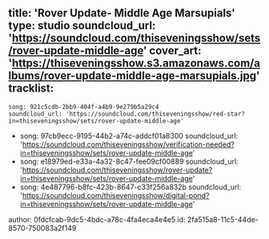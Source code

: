 title: 'Rover Update- Middle Age Marsupials'
type: studio
soundcloud_url: 'https://soundcloud.com/thiseveningsshow/sets/rover-update-middle-age'
cover_art: 'https://thiseveningsshow.s3.amazonaws.com/albums/rover-update-middle-age-marsupials.jpg'
tracklist:
  -
    song: 921c5cdb-2bb9-404f-a4b9-9e279b5a29c4
    soundcloud_url: 'https://soundcloud.com/thiseveningsshow/red-star?in=thiseveningsshow/sets/rover-update-middle-age'
  -
    song: 97cb9ecc-9195-44b2-a74c-addcf01a8300
    soundcloud_url: 'https://soundcloud.com/thiseveningsshow/verification-needed?in=thiseveningsshow/sets/rover-update-middle-age'
  -
    song: e18979ed-e33a-4a32-8c47-fee09cf00889
    soundcloud_url: 'https://soundcloud.com/thiseveningsshow/rover-update?in=thiseveningsshow/sets/rover-update-middle-age'
  -
    song: 4e487796-b8fc-423b-8647-c33f256a832b
    soundcloud_url: 'https://soundcloud.com/thiseveningsshow/digital-pond?in=thiseveningsshow/sets/rover-update-middle-age'

author: 0fdcfcab-9dc5-4bdc-a78c-4fa4eca4e4e5
id: 2fa515a8-11c5-44de-8570-750083a2f149
